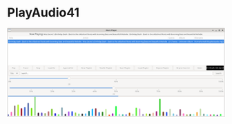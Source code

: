 
# PlayAudio41

<img width="964" alt="playaudio41" src="https://github.com/stpf99/PlayAudio/blob/6d2a30284b07cb5831144348e8c574494e4f0ec5/pa41.png">

